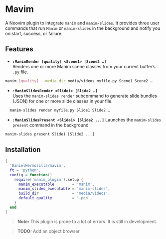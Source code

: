 # Mavim  

A Neovim plugin to integrate `manim` and `manim-slides`. It provides three user commands that run `Manim` or `manim-slides` in the background and notify you on start, success, or failure.

## Features

- **`:ManimRender [quality] <Scene1> [Scene2 …]`**  
  Renders one or more Manim scene classes from your current buffer’s `.py` file.  
```bash
manim [quality] --media_dir media/videos myfile.py Scene1 Scene2 …
```  

- **`:ManimSlidesRender <Slide1> [Slide2 …]`**  
  Uses the `manim-slides render` subcommand to generate slide bundles (JSON) for one or more slide classes in your file.
```bash
  manim-slides render myfile.py Slide1 Slide2 …
```

- **`:ManimSlidesPresent <Slide1> [Slide2 ...]`**
Launches the `manim-slides present` command in the background

```bash
manim-slides present Slide1 [Slide2 ...]
```

## Installation

```lua
{
  'DanielHermosilla/mavim',
  ft = 'python',
  config = function()
    require('manim_plugin').setup {
      manim_executable        = 'manim',
      manim_slides_executable = 'manim-slides',
      build_dir               = 'media/videos',
      default_quality         = '-pqh',
    }
  end
}
```

> **Note:** This plugin is prone to a lot of errors. It is still in development. 


> **TODO:** Add an object browser
